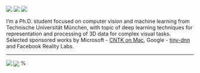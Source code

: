 [![](https://img.shields.io/badge/🌐website-gray?&style=for-the-badge)](http://campar.in.tum.de/Main/YidaWang/)
[![](https://img.shields.io/badge/linkedin-%230077B5.svg?&style=for-the-badge&logo=linkedin&logoColor=white)](https://www.linkedin.com/in/yida-wang-910123/)
[![](https://img.shields.io/badge/googlescholar-%234285F4.svg?&style=for-the-badge&logo=google-scholar&logoColor=white)](https://scholar.google.de/citations?user=HpfFgYIAAAAJ&hl=en)

I’m a Ph.D. student focused on computer vision and machine learning from Technische Universität München, with topic of deep learning techniques for representation and processing of 3D data for complex visual tasks. 
Selected sponsored works by Microsoft - [CNTK on Mac](https://www.microsoft.com/en-us/research/academic-program/microsoft-open-source-challenge/), Google - [tiny-dnn](https://summerofcode.withgoogle.com/archive/2016/projects/4623962327744512) and Facebook Reality Labs.

---

<img align="center" src="https://github-readme-stats.vercel.app/api?username=wangyida&count_private=true&show_icons=true&theme=tokyonight" />
% <img align="left" src="https://github-readme-stats.vercel.app/api/top-langs/?username=wangyida&theme=default&show_icons=true" />
